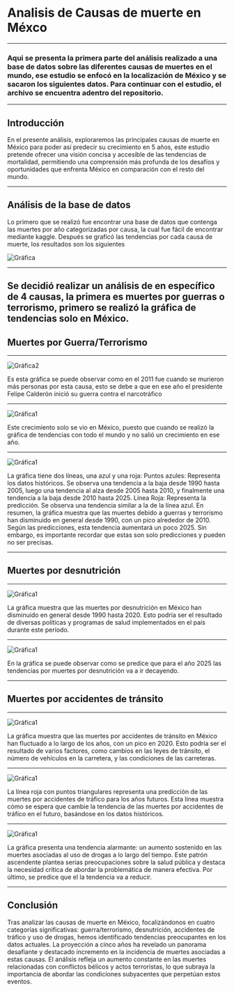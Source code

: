 # Analisis de Causas de muerte en Méxco
---
### Aqui se presenta la primera parte del análisis realizado a una base de datos sobre las diferentes causas de muertes en el mundo, ese estudio se enfocó en la localización de México y se sacaron los siguientes datos. Para continuar con el estudio, el archivo se encuentra adentro del repositorio.
---
## Introducción

En el presente análisis, exploraremos las
principales causas de muerte en México para
poder así predecir su crecimiento en 5 años, este
estudio pretende ofrecer una visión concisa y
accesible de las tendencias de mortalidad,
permitiendo una comprensión más profunda de
los desafíos y oportunidades que enfrenta
México en comparación con el resto del mundo.

---

## Análisis de la base de datos

Lo primero que se realizó fue encontrar una base de datos que contenga las muertes
por año categorizadas por causa, la cual fue fácil de encontrar mediante kaggle.
Después se graficó las tendencias por cada causa de muerte, los resultados son los
siguientes

![Gráfica](https://github.com/UP210709/Proyecto-Mate/blob/main/Imagenes/Tendencias%20de%20muertes.png)  

---
Se decidió realizar un análisis de en específico de 4 causas, la primera es muertes por
guerras o terrorismo, primero se realizó la gráfica de tendencias solo en México.
---

## Muertes por Guerra/Terrorismo

---

![Gráfica2](https://github.com/UP210709/Proyecto-Mate/blob/main/Imagenes/Grafica2.png)  

Es esta gráfica se puede observar
como en el 2011 fue cuando se
murieron más personas por esta
causa, esto se debe a que en ese
año el presidente Felipe Calderón
inició su guerra contra el
narcotráfico

---

![Gráfica1](https://github.com/UP210709/Proyecto-Mate/blob/main/Imagenes/Grafica3.png)  

Este crecimiento solo se vio
en México, puesto que
cuando se realizó la gráfica de
tendencias con todo el
mundo y no salió un
crecimiento en ese año.

---

![Gráfica1](https://github.com/UP210709/Proyecto-Mate/blob/main/Imagenes/Grafica4.png)  


La gráfica tiene dos líneas, una azul y una roja:
Puntos azules: Representa los datos históricos. Se observa una tendencia a la baja desde
1990 hasta 2005, luego una tendencia al alza desde 2005 hasta 2010, y finalmente una
tendencia a la baja desde 2010 hasta 2025.
Línea Roja: Representa la predicción. Se observa una tendencia similar a la de la línea
azul.
En resumen, la gráfica muestra que las muertes debido a guerras y terrorismo han
disminuido en general desde 1990, con un pico alrededor de 2010. Según las predicciones,
esta tendencia aumentará un poco 2025. Sin embargo, es importante recordar que estas son
solo predicciones y pueden no ser precisas.

---

## Muertes por desnutrición

---

![Gráfica1](https://github.com/UP210709/Proyecto-Mate/blob/main/Imagenes/Grafica5.png) 

La gráfica muestra que las muertes por
desnutrición en México han disminuido
en general desde 1990 hasta 2020. Esto
podría ser el resultado de diversas
políticas y programas de salud
implementados en el país durante este
período.

---

![Gráfica1](https://github.com/UP210709/Proyecto-Mate/blob/main/Imagenes/Grafica6.png) 

En la gráfica se puede observar como se
predice que para el año 2025 las
tendencias por muertes por desnutrición
va a ir decayendo.

---

## Muertes por accidentes de tránsito

---

![Gráfica1](https://github.com/UP210709/Proyecto-Mate/blob/main/Imagenes/Grafica7.png) 

La gráfica muestra que las muertes por
accidentes de tránsito en México han
fluctuado a lo largo de los años, con un pico
en 2020. Esto podría ser el resultado de
varios factores, como cambios en las leyes
de tránsito, el número de vehículos en la
carretera, y las condiciones de las
carreteras.

---


![Gráfica1](https://github.com/UP210709/Proyecto-Mate/blob/main/Imagenes/Grafica8.png) 

La línea roja con puntos triangulares
representa una predicción de las muertes
por accidentes de tráfico para los años
futuros. Esta línea muestra cómo se espera
que cambie la tendencia de las muertes por
accidentes de tráfico en el futuro,
basándose en los datos históricos.

---

![Gráfica1](https://github.com/UP210709/Proyecto-Mate/blob/main/Imagenes/Grafica9.png) 

La gráfica presenta una tendencia
alarmante: un aumento sostenido en las
muertes asociadas al uso de drogas a lo
largo del tiempo. Este patrón ascendente
plantea serias preocupaciones sobre la
salud pública y destaca la necesidad
crítica de abordar la problemática de
manera efectiva. Por último, se predice
que el la tendencia va a reducir.

---

## Conclusión

Tras analizar las causas de muerte en México, focalizándonos en cuatro categorías
significativas: guerra/terrorismo, desnutrición, accidentes de tráfico y uso de drogas, hemos
identificado tendencias preocupantes en los datos actuales. La proyección a cinco años ha
revelado un panorama desafiante y destacado incremento en la incidencia de muertes
asociadas a estas causas.
El análisis refleja un aumento constante en las muertes relacionadas con conflictos bélicos y
actos terroristas, lo que subraya la importancia de abordar las condiciones subyacentes que
perpetúan estos eventos.

